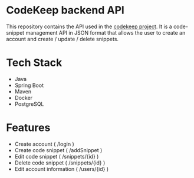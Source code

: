 # CodeKeep backend API

This repository contains the API used in the [codekeep project](https://github.com/GeorgiosDrivas/codekeep).
It is a code-snippet management API in JSON format that allows the user to create an account
and create / update / delete snippets.


# Tech Stack
- Java
- Spring Boot
- Maven
- Docker
- PostgreSQL

# Features
- Create account ( /login )
- Create code snippet ( /addSnippet )
- Edit code snippet ( /snippets/{id} )
- Delete code snippet ( /snippets/{id} )
- Edit account information ( /users/{id} )